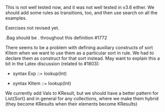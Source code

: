 <!-- Copyright (c) 2016-2019 K Team. All Rights Reserved. -->

This is not well tested now, and it was not well tested in v3.6 either.
We should add some rules as transitions, too, and then use search on all
the examples.

Exercises not revised yet.

.Bag should be . throughout this definition #1772

There seems to be a problem with defining auxiliary constructs of sort
KItem when we want to use them as a particular sort in rule.  We had to
declare them as construct for that sort instead.  May want to explain
this a bit in the Latex discussion (related to #1803):
+  syntax Exp ::= lookup(Int)
-  syntax KItem ::= lookup(Int)

We currently add Vals to KResult, but we should have a better pattern for
List{Sort} and in general for any collections, where we make them hybrid
(they become KResults when their elements become KResults)
